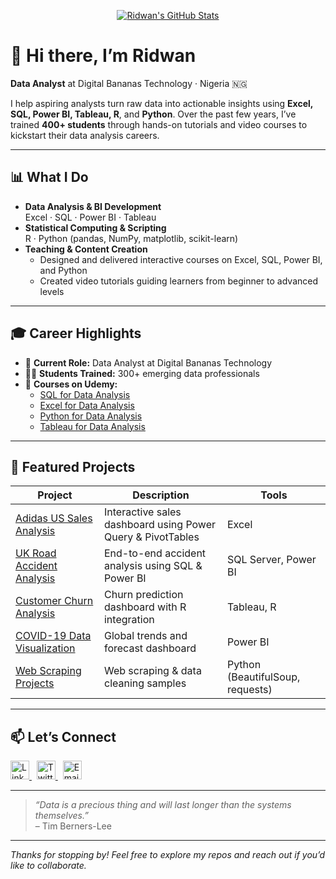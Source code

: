 <p align="center">
  <a href="https://github.com/Ridwan-the-Analyst">
    <img src="https://github-readme-stats.vercel.app/api?username=Ridwan-the-Analyst&show_icons=true&theme=tokyonight" alt="Ridwan's GitHub Stats" />
  </a>
</p>

# 👋 Hi there, I’m Ridwan

**Data Analyst** at Digital Bananas Technology · Nigeria 🇳🇬

I help aspiring analysts turn raw data into actionable insights using **Excel, SQL, Power BI, Tableau, R**, and **Python**. Over the past few years, I’ve trained **400+ students** through hands-on tutorials and video courses to kickstart their data analysis careers.

---

## 📊 What I Do

- **Data Analysis & BI Development**  
  Excel · SQL · Power BI · Tableau  
- **Statistical Computing & Scripting**  
  R · Python (pandas, NumPy, matplotlib, scikit-learn)  
- **Teaching & Content Creation**  
  - Designed and delivered interactive courses on Excel, SQL, Power BI, and Python  
  - Created video tutorials guiding learners from beginner to advanced levels  

---

## 🎓 Career Highlights

- 💼 **Current Role:** Data Analyst at Digital Bananas Technology  
- 👨‍🏫 **Students Trained:** 300+ emerging data professionals  
- 🎥 **Courses on Udemy:**  
  - [SQL for Data Analysis](https://www.udemy.com/course/sql-for-data-analysis)  
  - [Excel for Data Analysis](https://www.udemy.com/course/excel-for-data-analysis)  
  - [Python for Data Analysis](https://www.udemy.com/course/python-for-data-analysis)  
  - [Tableau for Data Analysis](https://www.udemy.com/course/tableau-for-data-analysis)  

---

## 🚀 Featured Projects

| Project | Description | Tools |
|--------|-------------|-------|
| [Adidas US Sales Analysis](https://github.com/Ridwan-the-Analyst/Adidas-US-Sales-Analysis) | Interactive sales dashboard using Power Query & PivotTables | Excel |
| [UK Road Accident Analysis](https://github.com/Ridwan-the-Analyst/UK_Road_Accident_Analysis-) | End-to-end accident analysis using SQL & Power BI | SQL Server, Power BI |
| [Customer Churn Analysis](https://github.com/Ridwan/CustomerChurn-Tableau) | Churn prediction dashboard with R integration | Tableau, R |
| [COVID-19 Data Visualization](https://github.com/Ridwan/Covid19-DataViz-PowerBI) | Global trends and forecast dashboard | Power BI |
| [Web Scraping Projects](https://github.com/Ridwan/Web-Scraping-Projects) | Web scraping & data cleaning samples | Python (BeautifulSoup, requests) |

---

## 📫 Let’s Connect

<p align="left">
  <a href="https://linkedin.com/in/Ridwan" target="_blank">
    <img alt="LinkedIn" height="30" src="https://cdn.jsdelivr.net/npm/simple-icons@v10/icons/linkedin.svg" />
  </a>
  &nbsp;
  <a href="https://twitter.com/Ridwan" target="_blank">
    <img alt="Twitter" height="30" src="https://cdn.jsdelivr.net/npm/simple-icons@v10/icons/twitter.svg" />
  </a>
  &nbsp;
  <a href="mailto:ridwan@example.com">
    <img alt="Email" height="30" src="https://cdn.jsdelivr.net/npm/simple-icons@v10/icons/gmail.svg" />
  </a>
</p>

---

> _“Data is a precious thing and will last longer than the systems themselves.”_  
> – Tim Berners-Lee

---

_Thanks for stopping by! Feel free to explore my repos and reach out if you’d like to collaborate._
